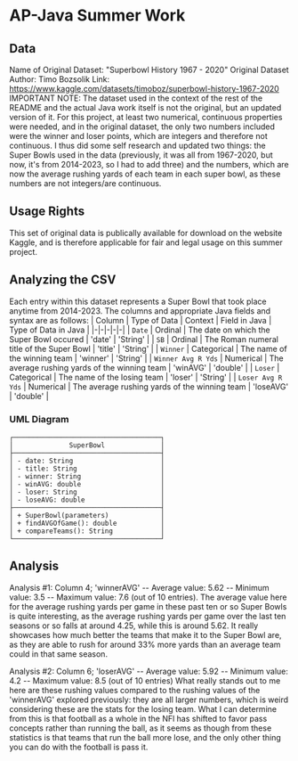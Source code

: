# AP-Java Summer Work

## Data
Name of Original Dataset: "Superbowl History 1967 - 2020"
Original Dataset Author: Timo Bozsolik
Link: https://www.kaggle.com/datasets/timoboz/superbowl-history-1967-2020
IMPORTANT NOTE: The dataset used in the context of the rest of the README and the actual Java work itself is not the original, but an updated version of it. For this project, at least two numerical, continuous properties were needed, and in the original dataset, the only two numbers included were the winner and loser points, which are integers and therefore not continuous. I thus did some self research and updated two things: the Super Bowls used in the data (previously, it was all from 1967-2020, but now, it's from 2014-2023, so I had to add three) and the numbers, which are now the average rushing yards of each team in each super bowl, as these numbers are not integers/are continuous.

## Usage Rights
This set of original data is publically available for download on the website Kaggle, and is therefore applicable for fair and legal usage on this summer project.

## Analyzing the CSV
Each entry within this dataset represents a Super Bowl that took place anytime from 2014-2023. The columns and appropriate Java fields and syntax are as follows:
| Column | Type of Data | Context | Field in Java | Type of Data in Java |
|-|-|-|-|-|
| `Date` | Ordinal | The date on which the Super Bowl occured | 'date' | 'String' |
| `SB` | Ordinal | The Roman numeral title of the Super Bowl | 'title' | 'String' |
| `Winner` | Categorical | The name of the winning team | 'winner' | 'String' |
| `Winner Avg R Yds` | Numerical | The average rushing yards of the winning team | 'winAVG' | 'double' |
| `Loser` | Categorical | The name of the losing team | 'loser' | 'String' |
| `Loser Avg R Yds` | Numerical | The average rushing yards of the winning team | 'loseAVG' | 'double' |

### UML Diagram
```
┌─────────────────────────────────────┐
│              SuperBowl              │
├─────────────────────────────────────┤
│ - date: String                      │
│ - title: String                     │
│ - winner: String                    │
│ - winAVG: double                    │
│ - loser: String                     │
│ - loseAVG: double                   │
├─────────────────────────────────────┤
│ + SuperBowl(parameters)             │
│ + findAVGOfGame(): double           │
│ + compareTeams(): String            │
└─────────────────────────────────────┘
```

## Analysis
Analysis #1: Column 4; 'winnerAVG' -- Average value: 5.62 -- Minimum value: 3.5 -- Maximum value: 7.6 (out of 10 entries).
The average value here for the average rushing yards per game in these past ten or so Super Bowls is quite interesting, as the average rushing yards per game over the last ten seasons or so falls at around 4.25, while this is around 5.62. It really showcases how much better the teams that make it to the Super Bowl are, as they are able to rush for around 33% more yards than an average team could in that same season.

Analysis #2: Column 6; 'loserAVG' -- Average value: 5.92 -- Minimum value: 4.2 -- Maximum value: 8.5 (out of 10 entries)
What really stands out to me here are these rushing values compared to the rushing values of the 'winnerAVG' explored previously: they are all larger numbers, which is weird considering these are the stats for the losing team. What I can determine from this is that football as a whole in the NFl has shifted to favor pass concepts rather than running the ball, as it seems as though from these statistics is that teams that run the ball more lose, and the only other thing you can do with the football is pass it.
